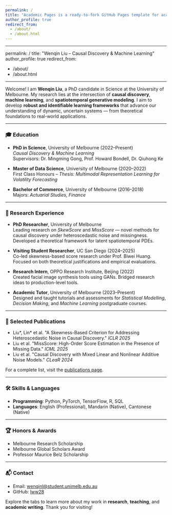 ```yaml
---
permalink: /
title: "Academic Pages is a ready-to-fork GitHub Pages template for academic personal websites"
author_profile: true
redirect_from: 
  - /about/
  - /about.html
---
```


---
permalink: /
title: "Wenqin Liu – Causal Discovery & Machine Learning"
author_profile: true
redirect_from:
  - /about/
  - /about.html
---

Welcome! I am **Wenqin Liu**, a PhD candidate in Science at the University of Melbourne. My research lies at the intersection of **causal discovery**, **machine learning**, and **spatiotemporal generative modeling**. I aim to develop **robust and identifiable learning frameworks** that advance our understanding of dynamic, uncertain systems — from theoretical foundations to real-world applications.

---

### 🎓 Education
- **PhD in Science**, University of Melbourne (2022–Present)  
  *Causal Discovery & Machine Learning*  
  Supervisors: Dr. Mingming Gong, Prof. Howard Bondell, Dr. Qiuhong Ke

- **Master of Data Science**, University of Melbourne (2020–2022)  
  First Class Honours – *Thesis: Multimodal Representation Learning for Volatility Forecasting*

- **Bachelor of Commerce**, University of Melbourne (2016–2018)  
  Majors: *Actuarial Studies, Finance*

---

### 🧪 Research Experience
- **PhD Researcher**, University of Melbourne  
  Leading research on *SkewScore* and *MissScore* — novel methods for causal discovery under heteroscedastic noise and missingness. Developed a theoretical framework for latent spatiotemporal PDEs.

- **Visiting Student Researcher**, UC San Diego (2024–2025)  
  Co-led skewness-based score research under Prof. Biwei Huang. Focused on both theoretical justifications and empirical evaluations.

- **Research Intern**, OPPO Research Institute, Beijing (2022)  
  Created facial image synthesis tools using GANs. Bridged research ideas to production-level tools.

- **Academic Tutor**, University of Melbourne (2023–Present)  
  Designed and taught tutorials and assessments for *Statistical Modelling*, *Decision Making*, and *Machine Learning* postgraduate courses.

---

### 📄 Selected Publications
- Liu*, Lin* et al. "A Skewness-Based Criterion for Addressing Heteroscedastic Noise in Causal Discovery." *ICLR 2025*
- Liu et al. "MissScore: High-Order Score Estimation in the Presence of Missing Data." *ICML 2025*
- Liu et al. "Causal Discovery with Mixed Linear and Nonlinear Additive Noise Models." *CLeaR 2024*

For a complete list, visit the [publications page](/publications).

---

### 🛠 Skills & Languages
- **Programming**: Python, PyTorch, TensorFlow, R, SQL
- **Languages**: English (Professional), Mandarin (Native), Cantonese (Native)

---

### 🏆 Honors & Awards
- Melbourne Research Scholarship
- Melbourne Global Scholars Award
- Professor Maurice Belz Scholarship

---

### 📬 Contact
- Email: [wenqinl@student.unimelb.edu.au](mailto:wenqinl@student.unimelb.edu.au)
- GitHub: [lww28](https://github.com/lww28)

Explore the tabs to learn more about my work in **research**, **teaching**, and **academic writing**. Thank you for visiting!
